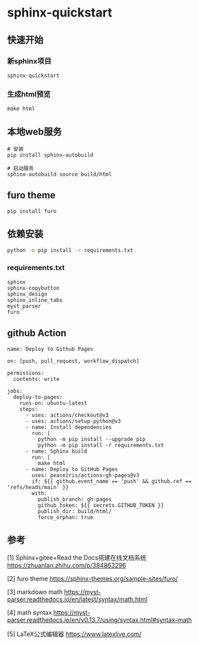 
# sphinx-quickstart

## 快速开始
### 新sphinx项目
```
sphinx-quickstart
```

### 生成html预览
```
make html
```

## 本地web服务
```
# 安装
pip install sphinx-autobuild

# 启动服务
sphinx-autobuild source build/html
```

## furo theme
```
pip install furo
```

## 依赖安装
```bash
python -m pip install -r requirements.txt
```

### requirements.txt
```
sphinx
sphinx-copybutton
sphinx_design
sphinx_inline_tabs
myst_parser
furo
```

## github Action
```
name: Deploy to Github Pages

on: [push, pull_request, workflow_dispatch]

permissions:
  contents: write

jobs:
  deploy-to-pages:
    runs-on: ubuntu-latest
    steps:
      - uses: actions/checkout@v3
      - uses: actions/setup-python@v3
      - name: Install dependencies
        run: |
          python -m pip install --upgrade pip
          python -m pip install -r requirements.txt
      - name: Sphinx build
        run: |
          make html
      - name: Deploy to GitHub Pages
        uses: peaceiris/actions-gh-pages@v3
        if: ${{ github.event_name == 'push' && github.ref == 'refs/heads/main' }}
        with:
          publish_branch: gh-pages
          github_token: ${{ secrets.GITHUB_TOKEN }}
          publish_dir: build/html/
          force_orphan: true

```

## 参考
[1] Sphinx+gitee+Read the Docs搭建在线文档系统 https://zhuanlan.zhihu.com/p/384863296

[2] furo theme https://sphinx-themes.org/sample-sites/furo/

[3] markdown math https://myst-parser.readthedocs.io/en/latest/syntax/math.html

[4] math syntax https://myst-parser.readthedocs.io/en/v0.13.7/using/syntax.html#syntax-math

[5] LaTeX公式编辑器 https://www.latexlive.com/